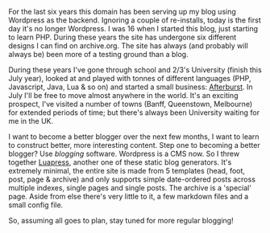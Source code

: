 For the last six years this domain has been serving up my blog using Wordpress as the backend. Ignoring a couple of re-installs, today is the first day it's no longer Wordpress. I was 16 when I started this blog, just starting to learn PHP. During these years the site has undergone six different designs I can find on archive.org. The site has always (and probably will always be) been more of a testing ground than a blog.

During these years I've gone through school and 2/3's University (finish this July year), looked at and played with tonnes of different languages (PHP, Javascript, Java, Lua & so on) and started a small business: [Afterburst](http://afterburst.com/). In July I'll be free to move almost anywhere in the world. It's an exciting prospect, I've visited a number of towns (Banff, Queenstown, Melbourne) for extended periods of time; but there's always been University waiting for me in the UK.

I want to become a better blogger over the next few months, I want to learn to construct better, more interesting content. Step one to becoming a better blogger? Use *blogging* software. Wordpress is a CMS now. So I threw together [Luapress](http://pointlessramblings.com/pages/Luapress.html), another one of these static blog generators. It's extremely minimal, the entire site is made from 5 templates (head, foot, post, page & archive) and only supports simple date-ordered posts across multiple indexes, single pages and single posts. The archive is a 'special' page. Aside from else there's very little to it, a few markdown files and a small config file.

So, assuming all goes to plan, stay tuned for more regular blogging!